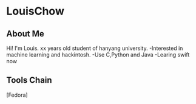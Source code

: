 # LouisChow
## About Me
Hi!
I'm Louis.
xx years old student of hanyang university.
-Interested in machine learning and hackintosh.
-Use C,Python and Java
-Learing swift now
## Tools Chain
[Fedora]
